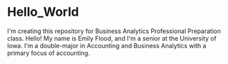 # Hello_World
I'm creating this repository for Business Analytics Professional Preparation class.
Hello! My name is Emily Flood, and I'm a senior at the University of Iowa. I'm a double-major in Accounting and Business Analytics with a primary focus of accounting. 
